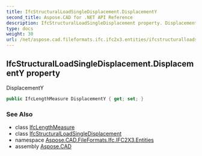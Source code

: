 ```yaml
---
title: IfcStructuralLoadSingleDisplacement.DisplacementY
second_title: Aspose.CAD for .NET API Reference
description: IfcStructuralLoadSingleDisplacement property. DisplacementY
type: docs
weight: 30
url: /net/aspose.cad.fileformats.ifc.ifc2x3.entities/ifcstructuralloadsingledisplacement/displacementy/
---
```

## IfcStructuralLoadSingleDisplacement.DisplacementY property

DisplacementY

```csharp
public IfcLengthMeasure DisplacementY { get; set; }
```

### See Also

* class [IfcLengthMeasure](../../../aspose.cad.fileformats.ifc.ifc2x3.types/ifclengthmeasure/)
* class [IfcStructuralLoadSingleDisplacement](../)
* namespace [Aspose.CAD.FileFormats.Ifc.IFC2X3.Entities](../../ifcstructuralloadsingledisplacement/)
* assembly [Aspose.CAD](../../../)


